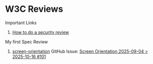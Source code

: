 # W3C Reviews

Important Links
1. [How to do a security review](https://github.com/w3c/securityig/blob/main/administration/how-to-review.md)

My first Spec Review

1. [screen-orientation](https://www.w3.org/TR/screen-orientation/) GitHub Issue: [Screen Orientation 2025-09-04 > 2025-10-16 #101](https://github.com/w3c/security-request/issues/101)
